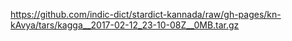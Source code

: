 https://github.com/indic-dict/stardict-kannada/raw/gh-pages/kn-kAvya/tars/kagga__2017-02-12_23-10-08Z__0MB.tar.gz  
